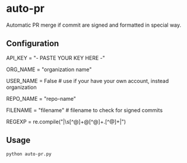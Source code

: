 # auto-pr

Automatic PR merge if commit are signed and formatted in special way.

## Configuration

API_KEY = "- PASTE YOUR KEY HERE -"

ORG_NAME = "organization name" 

USER_NAME = False # use if your have your own account, instead organization 

REPO_NAME = "repo-name"

FILENAME = "filename" # filename to check for signed commits 

REGEXP = re.compile("\|\s[^@]+@[^@]+\.[^@]+\|")

## Usage 

`python auto-pr.py`


